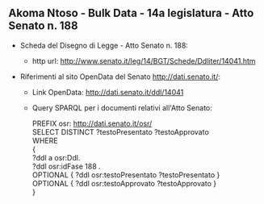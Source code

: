 ## Akoma Ntoso - Bulk Data - 14a legislatura - Atto Senato n. 188 ##

* Scheda del Disegno di Legge - Atto Senato n. 188:
	* http url: http://www.senato.it/leg/14/BGT/Schede/Ddliter/14041.htm

* Riferimenti al sito OpenData del Senato http://dati.senato.it/:
	* Link OpenData: http://dati.senato.it/ddl/14041
	* Query SPARQL per i documenti relativi all'Atto Senato:

        PREFIX osr: <http://dati.senato.it/osr/>  
		SELECT DISTINCT ?testoPresentato ?testoApprovato  
		WHERE  
		{  
		    ?ddl a osr:Ddl.  
		    ?ddl osr:idFase 188 .  
		    OPTIONAL { ?ddl osr:testoPresentato ?testoPresentato }  
		    OPTIONAL { ?ddl osr:testoApprovato ?testoApprovato }  
		}
		